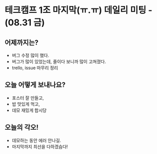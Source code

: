 
# 테크캠프 1조 마지막(ㅠ.ㅠ) 데일리 미팅 - (08.31 금)

## 어제까지는?
- 버그 수정 많이 했다.
- 버그가 많이 있었는데, 줄이다 보니까 많이 고쳐졌다.
- trello, issue 마무리 정리

## 오늘 어떻게 보내나요?
- 포스터 잘 만들고,
- 밥 맛있게 먹고,
- 데모 재밌게 합시당

## 오늘의 각오!
- 데모하는 동안 에러 안나길.
- 마지막까지 최선을 다하겠슴다!
